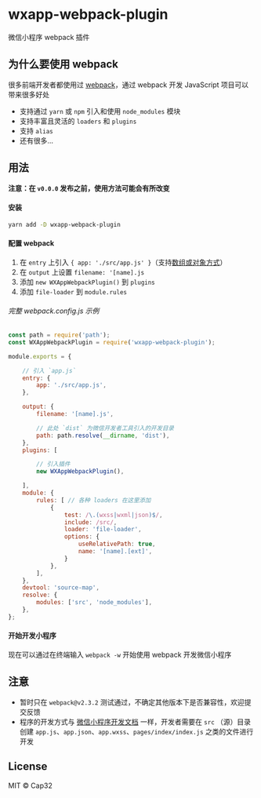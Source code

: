 # wxapp-webpack-plugin
微信小程序 webpack 插件

## 为什么要使用 webpack

很多前端开发者都使用过 [webpack](https://webpack.js.org/)，通过 webpack 开发 JavaScript 项目可以带来很多好处

- 支持通过 `yarn` 或 `npm` 引入和使用 `node_modules` 模块
- 支持丰富且灵活的 `loaders` 和 `plugins`
- 支持 `alias`
- 还有很多...


## 用法

**注意：在 `v0.0.0` 发布之前，使用方法可能会有所改变**

#### 安装

```bash
yarn add -D wxapp-webpack-plugin
```

#### 配置 webpack

1. 在 `entry` 上引入 `{ app: './src/app.js' }`（支持[数组或对象方式](https://webpack.js.org/configuration/entry-context/#entry)）
2. 在 `output` 上设置 `filename: '[name].js`
3. 添加 `new WXAppWebpackPlugin()` 到 `plugins`
4. 添加 `file-loader` 到 `module.rules`

###### 完整 webpack.config.js 示例

```js
const path = require('path');
const WXAppWebpackPlugin = require('wxapp-webpack-plugin');

module.exports = {

    // 引入 `app.js`
    entry: {
        app: './src/app.js',
    },

    output: {
        filename: '[name].js',

        // 此处 `dist` 为微信开发者工具引入的开发目录
        path: path.resolve(__dirname, 'dist'),
    },
    plugins: [

        // 引入插件
        new WXAppWebpackPlugin(),

    ],
    module: {
        rules: [ // 各种 loaders 在这里添加
            {
                test: /\.(wxss|wxml|json)$/,
                include: /src/,
                loader: 'file-loader',
                options: {
                    useRelativePath: true,
                    name: '[name].[ext]',
                }
            },
        ],
    },
    devtool: 'source-map',
    resolve: {
        modules: ['src', 'node_modules'],
    },
};
```

#### 开始开发小程序

现在可以通过在终端输入 `webpack -w` 开始使用 webpack 开发微信小程序


## 注意

- 暂时只在 `webpack@v2.3.2` 测试通过，不确定其他版本下是否兼容性，欢迎提交反馈
- 程序的开发方式与 [微信小程序开发文档](https://mp.weixin.qq.com/debug/wxadoc/dev/) 一样，开发者需要在 `src` （源）目录创建 `app.js`、`app.json`、`app.wxss`、`pages/index/index.js` 之类的文件进行开发


## License

MIT © Cap32
